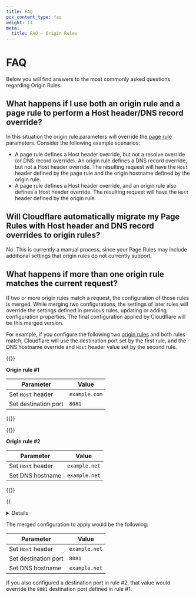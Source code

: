 ```yaml
---
title: FAQ
pcx_content_type: faq
weight: 11
meta:
  title: FAQ — Origin Rules
---
```


# FAQ

Below you will find answers to the most commonly asked questions regarding Origin Rules.

## What happens if I use both an origin rule and a page rule to perform a Host header/DNS record override?

In this situation the origin rule parameters will override the [page rule](/support/page-rules/understanding-and-configuring-cloudflare-page-rules-page-rules-tutorial/) parameters. Consider the following example scenarios:

* A page rule defines a Host header override, but not a resolve override (or DNS record override). An origin rule defines a DNS record override, but not a Host header override. The resulting request will have the `Host` header defined by the page rule and the origin hostname defined by the origin rule.
* A page rule defines a Host header override, and an origin rule also defines a Host header override. The resulting request will have the `Host` header defined by the origin rule.

## Will Cloudflare automatically migrate my Page Rules with Host header and DNS record overrides to origin rules?

No. This is currently a manual process, since your Page Rules may include additional settings that origin rules do not currently support.

## What happens if more than one origin rule matches the current request?

If two or more origin rules match a request, the configuration of those rules is merged. While merging two configurations, the settings of later rules will override the settings defined in previous rules, updating or adding configuration properties. The final configuration applied by Cloudflare will be this merged version.

For example, if you configure the following two [origin rules](/rules/origin-rules/) and both rules match, Cloudflare will use the destination port set by the first rule, and the DNS hostname override and `Host` header value set by the second rule.

{{<example>}}

**Origin rule #1**

Parameter              | Value
-----------------------|--------------
Set `Host` header      | `example.com`
Set destination port   | `8081`

{{</example>}}

{{<example>}}

**Origin rule #2**

Parameter          | Value
-------------------|--------------
Set `Host` header  | `example.net`
Set DNS hostname   | `example.net`

{{</example>}}

{{<details header="JSON example for API users">}}

When [using the API](/rules/origin-rules/create-api/), you configure origin rule parameters in an `action_parameters` object.

```json
{
  "rules": [
    {
      "expression": "http.request.uri.query contains \"/eu/\"",
      "description": "Origin rule #1",
      "action": "route",
      "action_parameters": {
        "host_header": "example.com",
        "origin": {
          "port": 8081
        }
      }
    },
    {
      "expression": "http.request.uri.query contains \"/eu/\"",
      "description": "Origin rule #2",
      "action": "route",
      "action_parameters": {
        "host_header": "example.net",
        "origin": {
          "host": "example.net",
        }
      }
    }
  ]
}
```

</div>
</details>

The merged configuration to apply would be the following:

Parameter            | Value
---------------------|--------------
Set `Host` header    | `example.net`
Set destination port | `8081`
Set DNS hostname     | `example.net`

If you also configured a destination port in rule #2, that value would override the `8081` destination port defined in rule #1.
